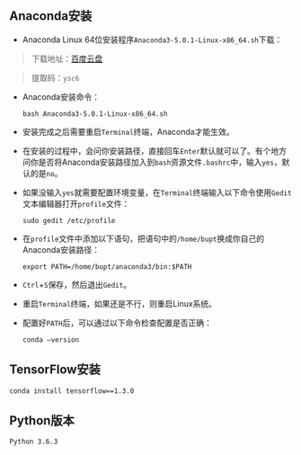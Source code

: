 ## Anaconda安装 ##

-	Anaconda Linux 64位安装程序`Anaconda3-5.0.1-Linux-x86_64.sh`下载：

>下载地址：[百度云盘](https://pan.baidu.com/s/1w90tNSWkDeb57w6NGpdumw )

>提取码：`ysc6` 

-	Anaconda安装命令：

    	bash Anaconda3-5.0.1-Linux-x86_64.sh

-	安装完成之后需要重启`Terminal`终端，Anaconda才能生效。

-	在安装的过程中，会问你安装路径，直接回车`Enter`默认就可以了。有个地方问你是否将Anaconda安装路径加入到`bash`资源文件`.bashrc`中，输入`yes`，默认的是`no`。

-	如果没输入`yes`就需要配置环境变量，在`Terminal`终端输入以下命令使用`Gedit`文本编辑器打开`profile`文件：

		sudo gedit /etc/profile

-	在`profile`文件中添加以下语句，把语句中的`/home/bupt`换成你自己的Anaconda安装路径：

		export PATH=/home/bupt/anaconda3/bin:$PATH

-	`Ctrl`+`S`保存，然后退出`Gedit`。

-	重启`Terminal`终端，如果还是不行，则重启Linux系统。

-	配置好`PATH`后，可以通过以下命令检查配置是否正确：

		conda –version


## TensorFlow安装 ##
    conda install tensorflow==1.3.0

## Python版本 ##
	Python 3.6.3
